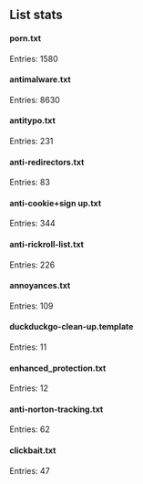 ## List stats
#### porn.txt
Entries: 1580 <br> 
#### antimalware.txt
Entries: 8630 <br> 
#### antitypo.txt
Entries: 231 <br> 
#### anti-redirectors.txt
Entries: 83 <br> 
#### anti-cookie+sign up.txt
Entries: 344 <br> 
#### anti-rickroll-list.txt
Entries: 226 <br> 
#### annoyances.txt
Entries: 109 <br> 
#### duckduckgo-clean-up.template
Entries: 11 <br> 
#### enhanced_protection.txt
Entries: 12 <br> 
#### anti-norton-tracking.txt
Entries: 62 <br> 
#### clickbait.txt
Entries: 47 <br> 
